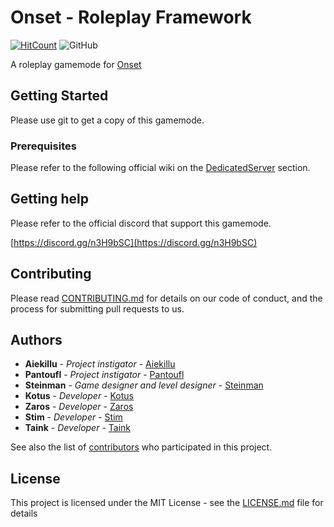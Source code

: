 # Onset - Roleplay Framework

[![HitCount](http://hits.dwyl.io/Kotus-s/onset-roleplay-framework.svg)](http://hits.dwyl.io/Kotus-s/onset-roleplay-framework) ![GitHub](https://img.shields.io/github/license/Kotus-s/onset-roleplay-framework)

A roleplay gamemode for [Onset](https://playonset.com/)

## Getting Started

Please use git to get a copy of this gamemode.

### Prerequisites

Please refer to the following official wiki on the [DedicatedServer](https://dev.playonset.com/wiki/DedicatedServer) section.

## Getting help

Please refer to the official discord that support this gamemode.

[https://discord.gg/n3H9bSC](https://discord.gg/n3H9bSC)

## Contributing

Please read [CONTRIBUTING.md](https://gist.github.com/PurpleBooth/b24679402957c63ec426) for details on our code of conduct, and the process for submitting pull requests to us.

## Authors

* **Aiekillu** - *Project instigator* - [Aiekillu](https://github.com/)
* **Pantoufl** - *Project instigator* - [Pantoufl](https://github.com/)
* **Steinman** - *Game designer and level designer* - [Steinman](https://github.com/Steinman)
* **Kotus** - *Developer* - [Kotus](https://github.com/Kotus-s)
* **Zaros** - *Developer* - [Zaros](https://github.com/ZarosLive)
* **Stim** - *Developer* - [Stim](https://github.com/)
* **Taink** - *Developer* - [Taink](https://github.com/Taink)

See also the list of [contributors](https://github.com/your/project/contributors) who participated in this project.

## License

This project is licensed under the MIT License - see the [LICENSE.md](LICENSE.md) file for details

